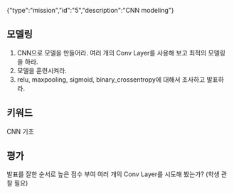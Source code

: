 {"type":"mission","id":"5","description":"CNN modeling"}
## 모델링
1. CNN으로 모델을 만들어라. 여러 개의 Conv Layer를 사용해 보고 최적의 모델링을 하라.
2. 모델을 훈련시켜라.
3. relu, maxpooling, sigmoid, binary_crossentropy에 대해서 조사하고 발표하라.

## 키워드
CNN 기초

## 평가
발표를 잘한 순서로 높은 점수 부여
여러 개의 Conv Layer를 시도해 봤는가? (학생 관찰 필요)

